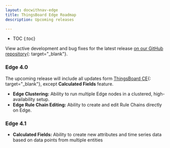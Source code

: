```yaml
---
layout: docwithnav-edge
title: ThingsBoard Edge Roadmap
description: Upcoming releases

---
```


* TOC
{:toc}

View active development and bug fixes for the latest release [on our GitHub repository](https://github.com/thingsboard/thingsboard-edge/tree/master){: target="_blank"}.

### Edge 4.0

The upcoming release will include all updates form [ThingsBoard CE](/docs/reference/roadmap/){: target="_blank"}, except **Calculated Fields** feature.
* **Edge Clustering:** Ability to run multiple Edge nodes in a clustered, high-availability setup.
* **Edge Rule Chain Editing:** Ability to create and edit Rule Chains directly on Edge.

### Edge 4.1
* **Calculated Fields:** Ability to create new attributes and time series data based on data points from multiple entities
